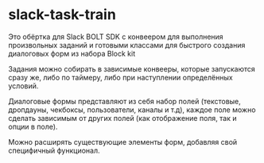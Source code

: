 # slack-task-train
Это обёртка для Slack BOLT SDK с конвеером для выполнения произвольных заданий и готовыми классами для быстрого создания диалоговых форм из набора Block kit

Задания можно собирать в зависимые конвееры, которые запускаются сразу же, либо по таймеру, либо при наступлении определённых условий.

Диалоговые формы представляют из себя набор полей (текстовые, дропдауны, чекбоксы, пользователи, каналы и т.д), каждое поле можно сделать зависимым от других полей (как отображение поля, так и опции в поле).

Можно расширять существующие элементы форм, добавляя свой специфичный функционал.